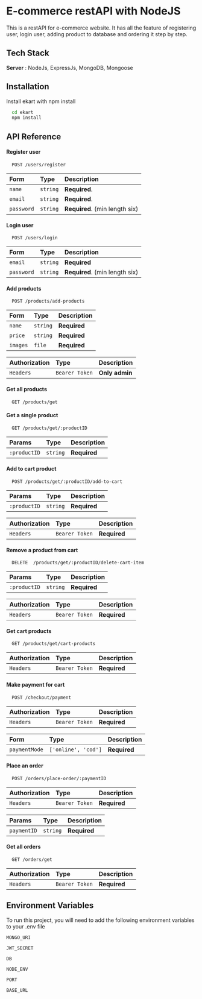
# E-commerce restAPI with NodeJS

This is a restAPI for e-commerce website. It has all the feature of registering user, login user, adding product to database and ordering it step by step.


## Tech Stack

**Server** : NodeJs, ExpressJs, MongoDB, Mongoose


## Installation

Install ekart with npm install

```bash
  cd ekart
  npm install
```
    
## API Reference

#### Register user

```http
  POST /users/register
```

| Form | Type     | Description                |
| :-------- | :------- | :------------------------- |
| `name` | `string` | **Required**. |
| `email` | `string` | **Required**. |
| `password` | `string` | **Required**. (min length six) |

#### Login user

```http
  POST /users/login
```

| Form | Type     | Description                       |
| :-------- | :------- | :-------------------------------- |
| `email`      | `string` | **Required**|
| `password` | `string` | **Required**. (min length six) |


#### Add products

```http
  POST /products/add-products
```

| Form | Type     | Description                       |
| :-------- | :------- | :-------------------------------- |
| `name`      | `string` | **Required**|
| `price` | `string` | **Required**|
| `images`      | `file` | **Required**|

| Authorization | Type     | Description  |
| :-------- | :------- | :----------------|
| `Headers`   | `Bearer Token` | **Only admin**|


#### Get all products

```http
  GET /products/get
```

#### Get a single product

```http
  GET /products/get/:productID
```

| Params | Type     | Description  |
| :-------- | :------- | :----------------|
| `:productID`   | `string` | **Required**|


#### Add to cart product

```http
  POST /products/get/:productID/add-to-cart
```

| Params | Type     | Description  |
| :-------- | :------- | :----------------|
| `:productID`   | `string` | **Required**|

| Authorization | Type     | Description  |
| :-------- | :------- | :----------------|
| `Headers`   | `Bearer Token` | **Required**|


#### Remove a product from cart

```http
  DELETE  /products/get/:productID/delete-cart-item
```

| Params | Type     | Description  |
| :-------- | :------- | :----------------|
| `:productID`   | `string` | **Required**|

| Authorization | Type     | Description  |
| :-------- | :------- | :----------------|
| `Headers`   | `Bearer Token` | **Required**|


#### Get cart products

```http
  GET /products/get/cart-products
```

| Authorization | Type     | Description  |
| :-------- | :------- | :----------------|
| `Headers`   | `Bearer Token` | **Required**|


#### Make payment for cart

```http
  POST /checkout/payment
```

| Authorization | Type     | Description  |
| :-------- | :------- | :----------------|
| `Headers`   | `Bearer Token` | **Required**|

| Form | Type     | Description  |
| :-------- | :------- | :----------------|
| `paymentMode`   | `['online', 'cod']` | **Required**|


#### Place an order

```http
  POST /orders/place-order/:paymentID
```

| Authorization | Type     | Description  |
| :-------- | :------- | :----------------|
| `Headers`   | `Bearer Token` | **Required**|

| Params | Type     | Description  |
| :-------- | :------- | :----------------|
| `paymentID`   | `string` | **Required**|


#### Get all orders

```http
  GET /orders/get
```

| Authorization | Type     | Description  |
| :-------- | :------- | :----------------|
| `Headers`   | `Bearer Token` | **Required**|






## Environment Variables

To run this project, you will need to add the following environment variables to your .env file

`MONGO_URI`

`JWT_SECRET`

`DB`

`NODE_ENV`

`PORT`

`BASE_URL`


